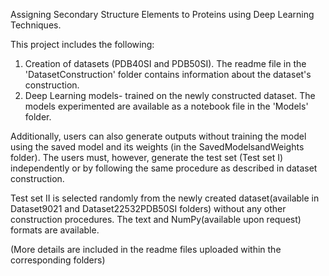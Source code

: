  Assigning Secondary Structure Elements to Proteins using Deep Learning Techniques.

This project includes the following:

 1) Creation of datasets (PDB40SI and PDB50SI).
  The readme file in the 'DatasetConstruction' folder contains information about the dataset's construction.
 3) Deep Learning models- trained on the newly constructed dataset. The models experimented are available as a notebook file in the 'Models' folder.
 
Additionally, users can also generate outputs without training the model using the saved model and its weights (in the SavedModelsandWeights folder). The users must, however, generate the test set (Test set I) independently or by following the same procedure as described in dataset construction.

Test set II is selected randomly from the newly created dataset(available in Dataset9021 and Dataset22532PDB50SI folders)  without any other construction procedures. The text and NumPy(available upon request) formats are available.

(More details are included in the readme files uploaded within the corresponding folders)
